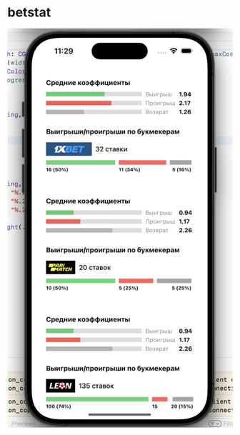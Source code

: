 # betstat
![](https://github.com/oceaniswater/betstat/blob/main/betstat/Screenshots/screenshot2.png)
